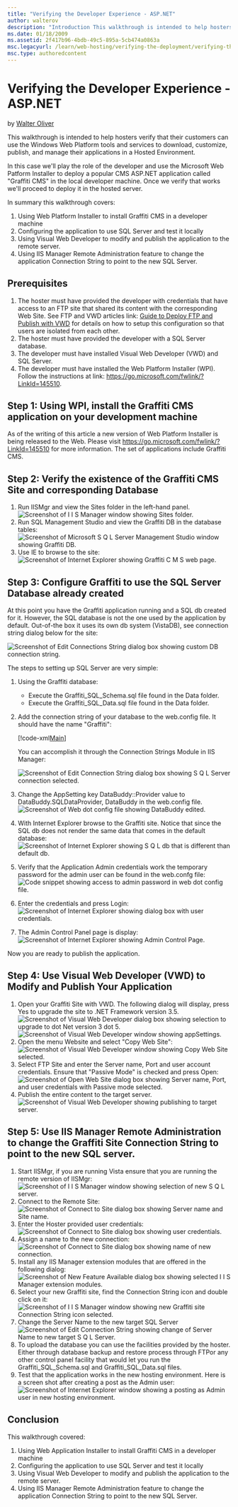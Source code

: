 ```yaml
---
title: "Verifying the Developer Experience - ASP.NET"
author: walterov
description: "Introduction This walkthrough is intended to help hosters verify that their customers can use the Windows Web Platform tools and services to download, custom..."
ms.date: 01/18/2009
ms.assetid: 2f417b96-4bdb-49c5-895a-5cb474a0863a
msc.legacyurl: /learn/web-hosting/verifying-the-deployment/verifying-the-developer-experience-aspnet
msc.type: authoredcontent
---
```

# Verifying the Developer Experience - ASP.NET

by [Walter Oliver](https://github.com/walterov)

This walkthrough is intended to help hosters verify that their customers can use the Windows Web Platform tools and services to download, customize, publish, and manage their applications in a Hosted Environment.

In this case we'll play the role of the developer and use the Microsoft Web Patform Installer to deploy a popular CMS ASP.NET application called "Graffiti CMS" in the local developer machine. Once we verify that works we'll proceed to deploy it in the hosted server.

In summary this walkthrough covers:

1. Using Web Platform Installer to install Graffiti CMS in a developer machine
2. Configuring the application to use SQL Server and test it locally
3. Using Visual Web Developer to modify and publish the application to the remote server.
4. Using IIS Manager Remote Administration feature to change the application Connection String to point to the new SQL Server.

## Prerequisites

1. The hoster must have provided the developer with credentials that have access to an FTP site that shared its content with the corresponding Web Site. See FTP and VWD articles link: [Guide to Deploy FTP and Publish with VWD](../configuring-servers-in-the-windows-web-platform/guide-to-deploy-ftp-and-publish-with-vwd.md) for details on how to setup this configuration so that users are isolated from each other.
2. The hoster must have provided the developer with a SQL Server database.
3. The developer must have installed Visual Web Developer (VWD) and SQL Server.
4. The developer must have installed the Web Platform Installer (WPI). Follow the instructions at link: <https://go.microsoft.com/fwlink/?LinkId=145510>.

## Step 1: Using WPI, install the Graffiti CMS application on your development machine

As of the writing of this article a new version of Web Platform Installer is being released to the Web. Please visit <https://go.microsoft.com/fwlink/?LinkId=145510> for more information. The set of applications include Graffiti CMS.

## Step 2: Verify the existence of the Graffiti CMS Site and corresponding Database

1. Run IISMgr and view the Sites folder in the left-hand panel.  
    ![Screenshot of I I S Manager window showing Sites folder.](verifying-the-developer-experience-aspnet/_static/image5.jpg)
2. Run SQL Management Studio and view the Graffiti DB in the database tables:  
    ![Screenshot of Microsoft S Q L Server Management Studio window showing Graffiti DB.](verifying-the-developer-experience-aspnet/_static/image9.jpg)
3. Use IE to browse to the site:  
    ![Screenshot of Internet Explorer showing Graffiti C M S web page.](verifying-the-developer-experience-aspnet/_static/image13.jpg)

## Step 3: Configure Graffiti to use the SQL Server Database already created

At this point you have the Graffiti application running and a SQL db created for it. However, the SQL database is not the one used by the application by default. Out-of-the box it uses its own db system (VistaDB), see connection string dialog below for the site:

![Screenshot of Edit Connections String dialog box showing custom DB connection string.](verifying-the-developer-experience-aspnet/_static/image17.jpg)

The steps to setting up SQL Server are very simple:

1. Using the Graffiti database:

    - Execute the Graffiti\_SQL\_Schema.sql file found in the Data folder.
    - Execute the Graffiti\_SQL\_Data.sql file found in the Data folder.
2. Add the connection string of your database to the web.config file. It should have the name "Graffiti":  

    [!code-xml[Main](verifying-the-developer-experience-aspnet/samples/sample1.xml)]

    You can accomplish it through the Connection Strings Module in IIS Manager:

    ![Screenshot of Edit Connection String dialog box showing S Q L Server connection selected.](verifying-the-developer-experience-aspnet/_static/image21.jpg)
3. Change the AppSetting key DataBuddy::Provider value to DataBuddy.SQLDataProvider, DataBuddy in the web.config file.  
    ![Screenshot of Web dot config file showing DataBuddy edited.](verifying-the-developer-experience-aspnet/_static/image25.jpg)
4. With Internet Explorer browse to the Graffiti site. Notice that since the SQL db does not render the same data that comes in the default database:  
    ![Screenshot of Internet Explorer showing S Q L db that is different than default db.](verifying-the-developer-experience-aspnet/_static/image29.jpg)
5. Verify that the Application Admin credentials work the temporary password for the admin user can be found in the web.confg file:  
    ![Code snippet showing access to admin password in web dot config file.](verifying-the-developer-experience-aspnet/_static/image33.jpg)
6. Enter the credentials and press Login:  
    ![Screenshot of Internet Explorer showing dialog box with user credentials.](verifying-the-developer-experience-aspnet/_static/image37.jpg)
7. The Admin Control Panel page is display:  
    ![Screenshot of Internet Explorer showing Admin Control Page.](verifying-the-developer-experience-aspnet/_static/image41.jpg)

Now you are ready to publish the application.

## Step 4: Use Visual Web Developer (VWD) to Modify and Publish Your Application

1. Open your Graffiti Site with VWD. The following dialog will display, press Yes to upgrade the site to .NET Framework version 3.5.  
    ![Screenshot of Visual Web Developer dialog box showing selection to upgrade to dot Net version 3 dot 5.](verifying-the-developer-experience-aspnet/_static/image45.jpg)  
    ![Screenshot of Visual Web Developer window showing appSettings.](verifying-the-developer-experience-aspnet/_static/image49.jpg)
2. Open the menu Website and select "Copy Web Site":  
    ![Screenshot of Visual Web Developer window showing Copy Web Site selected.](verifying-the-developer-experience-aspnet/_static/image55.jpg)
3. Select FTP Site and enter the Server name, Port and user account credentials. Ensure that "Passive Mode" is checked and press Open:  
    ![Screenshot of Open Web Site dialog box showing Server name, Port, and user credentials with Passive mode selected.](verifying-the-developer-experience-aspnet/_static/image61.jpg)
4. Publish the entire content to the target server.  
    ![Screenshot of Visual Web Developer showing publishing to target server.](verifying-the-developer-experience-aspnet/_static/image65.jpg)

## Step 5: Use IIS Manager Remote Administration to change the Graffiti Site Connection String to point to the new SQL server.

1. Start IISMgr, if you are running Vista ensure that you are running the remote version of IISMgr:  
    ![Screenshot of I I S Manager window showing selection of new S Q L server.](verifying-the-developer-experience-aspnet/_static/image69.jpg)
2. Connect to the Remote Site:  
    ![Screenshot of Connect to Site dialog box showing Server name and Site name.](verifying-the-developer-experience-aspnet/_static/image73.jpg)
3. Enter the Hoster provided user credentials:  
    ![Screenshot of Connect to Site dialog box showing user credentials.](verifying-the-developer-experience-aspnet/_static/image77.jpg)
4. Assign a name to the new connection:  
    ![Screenshot of Connect to Site dialog box showing name of new connection.](verifying-the-developer-experience-aspnet/_static/image81.jpg)
5. Install any IIS Manager extension modules that are offered in the following dialog:  
    ![Screenshot of New Feature Available dialog box showing selected I I S Manager extension modules.](verifying-the-developer-experience-aspnet/_static/image87.jpg)
6. Select your new Graffiti site, find the Connection String icon and double click on it:  
    ![Screenshot of I I S Manager window showing new Graffiti site Connection String icon selected.](verifying-the-developer-experience-aspnet/_static/image95.jpg)
7. Change the Server Name to the new target SQL Server  
    ![Screenshot of Edit Connection String showing change of Server Name to new target S Q L Server.](verifying-the-developer-experience-aspnet/_static/image99.jpg)
8. To upload the database you can use the facilities provided by the hoster. Either through database backup and restore process through FTPor any other control panel facility that would let you run the Graffiti\_SQL\_Schema.sql and Graffiti\_SQL\_Data.sql files.
9. Test that the application works in the new hosting environment. Here is a screen shot after creating a post as the Admin user:  
    ![Screenshot of Internet Explorer window showing a posting as Admin user in new hosting environment.](verifying-the-developer-experience-aspnet/_static/image103.jpg)

## Conclusion

This walkthrough covered:

1. Using Web Application Installer to install Graffiti CMS in a developer machine
2. Configuring the application to use SQL Server and test it locally
3. Using Visual Web Developer to modify and publish the application to the remote server.
4. Using IIS Manager Remote Administration feature to change the application Connection String to point to the new SQL Server.
